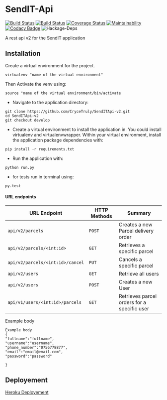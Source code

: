 # SendIT-Api
[![Build Status](https://travis-ci.org/CryceTruly/SendITApi-v2.svg?branch=develop)](https://travis-ci.org/CryceTruly/SendITApi-v2)
[![Build Status](https://travis-ci.org/CryceTruly/SendITApi-v2.svg?branch=appfixes)](https://travis-ci.org/CryceTruly/SendITApi-v2)
[![Coverage Status](https://coveralls.io/repos/github/CryceTruly/SendITApi-v2/badge.svg?branch=appfixes)](https://coveralls.io/github/CryceTruly/SendITApi-v2?branch=appfixes)
[![Maintainability](https://api.codeclimate.com/v1/badges/16b58c2fd68f0361a2bf/maintainability)](https://codeclimate.com/github/CryceTruly/SendITApi-v2/maintainability)
[![Codacy Badge](https://api.codacy.com/project/badge/Grade/ac47983c1bc5459e9774c9af64f7974d)](https://www.codacy.com/app/CryceTruly/SendIT-Api?utm_source=github.com&amp;utm_medium=referral&amp;utm_content=CryceTruly/SendIT-Api&amp;utm_campaign=Badge_Grade)
![Hackage-Deps](https://img.shields.io/hackage-deps/v/lens.svg)


A rest api v2 for the SendIT application

## Installation

Create a virtual environment for the project.

```
virtualenv "name of the virtual environment"
```
Then Activate the venv using:
```
source "name of the virtual environment/bin/activate
```

* Navigate to the application directory:

```
git clone https://github.com/CryceTruly/SendITApi-v2.git
cd SendITApi-v2
git checkout develop
```

* Create a virtual environment to install the
application in. You could install virtualenv and virtualenvwrapper.
Within your virtual environment, install the application package dependencies with:

```
pip install -r requirements.txt
```

* Run the application with:

```
python run.py
```
* for tests run in terminal using:

```
py.test
```

#### URL endpoints

| URL Endpoint | HTTP Methods | Summary |
| -------- | ------------- | --------- |
| `api/v2/parcels` | `POST`  | Creates a new Parcel delivery order|
| `api/v2/parcels/<int:id>` | `GET` | Retrieves a specific parcel 
| `api/v2/parcels/<int:id>/cancel` | `PUT` | Cancels a specific parcel 
| `api/v2/users` | `GET` | Retrieve all users |
| `api/v2/users` | `POST` |  Creates a new User |
| `api/v1/users/<int:id>/parcels` | `GET` | Retrieves parcel orders for a specific user 

Example body
```
Example body
{
"fullname":"fullname",
"username":"username",
"phone_number":"0756778877",
"email":"email@email.com",
"password":"password"
	
}
```
## Deployement
[Heroku Deployement](https://trulysendit.herokuapp.com)
